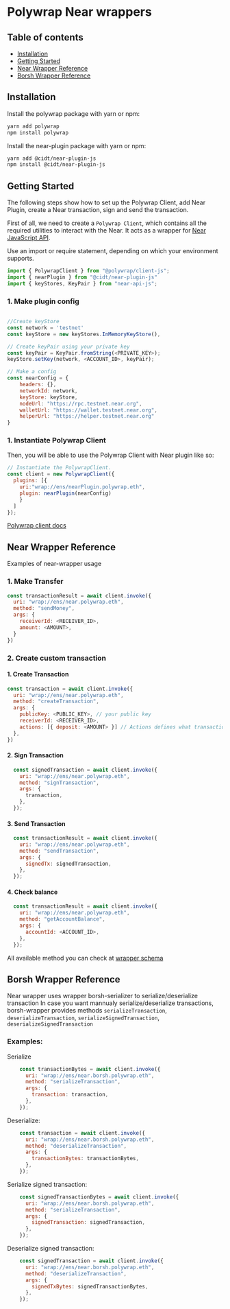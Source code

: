 # Polywrap Near wrappers

## Table of contents
* [Installation](#installation)
* [Getting Started](#getting-started)
* [Near Wrapper Reference](#near-wrapper)
* [Borsh Wrapper Reference](#borsh-wrapper)

## <a name="installation">Installation</a>

Install the polywrap package with yarn or npm:

```bash
yarn add polywrap
npm install polywrap
```

Install the near-plugin package with yarn or npm:

```bash
yarn add @cidt/near-plugin-js
npm install @cidt/near-plugin-js
```

## <a name="getting-started">Getting Started</a>

The following steps show how to set up the Polywrap Client, add Near Plugin, create a Near transaction, sign and send the transaction.


First of all, we need to create a `Polywrap Client`, which contains all the required utilities to interact with the Near. It acts as a wrapper for [Near JavaScript API](https://docs.near.org/tools/near-api-js/quick-reference).

Use an import or require statement, depending on which your environment supports.

```js
import { PolywrapClient } from "@polywrap/client-js";
import { nearPlugin } from "@cidt/near-plugin-js"
import { keyStores, KeyPair } from "near-api-js";
```

### 1. Make plugin config
```js

//Create keyStore
const network = 'testnet'
const keyStore = new keyStores.InMemoryKeyStore(),

// Create keyPair using your private key
const keyPair = KeyPair.fromString(<PRIVATE_KEY>);
keyStore.setKey(network, <ACCOUNT_ID>, keyPair);

// Make a config
const nearConfig = {
    headers: {},
    networkId: network,
    keyStore: keyStore,
    nodeUrl: "https://rpc.testnet.near.org",
    walletUrl: "https://wallet.testnet.near.org",
    helperUrl: "https://helper.testnet.near.org"
}
```

### 1. Instantiate Polywrap Client
Then, you will be able to use the Polywrap Client with Near plugin like so:

```js
// Instantiate the PolywrapClient.
const client = new PolywrapClient({
  plugins: [{
    uri:"wrap://ens/nearPlugin.polywrap.eth",
    plugin: nearPlugin(nearConfig)
    }
  ]
});
```
[Polywrap client docs](https://docs.polywrap.io/reference/clients/js/client-js)


## <a name="near-wrapper">Near Wrapper Reference</a>
Examples of near-wrapper usage

### 1. Make Transfer

```js
const transactionResult = await client.invoke({
  uri: "wrap://ens/near.polywrap.eth",
  method: "sendMoney",
  args: {
    receiverId: <RECEIVER_ID>,
    amount: <AMOUNT>,
  }
})
```

### 2. Create custom transaction

#### 1. Create Transaction

```js
const transaction = await client.invoke({
  uri: "wrap://ens/near.polywrap.eth",
  method: "createTransaction",
  args: {
    publicKey: <PUBLIC_KEY>, // your public key
    receiverId: <RECEIVER_ID>,
    actions: [{ deposit: <AMOUNT> }] // Actions defines what transaction will be executed. Check near documentation for additional details
  },
})
```
#### 2. Sign Transaction
```js
  const signedTransaction = await client.invoke({
    uri: "wrap://ens/near.polywrap.eth",
    method: "signTransaction",
    args: {
      transaction,
    },
  });
```
#### 3. Send Transaction
```js
  const transactionResult = await client.invoke({
    uri: "wrap://ens/near.polywrap.eth",
    method: "sendTransaction",
    args: {
      signedTx: signedTransaction,
    },
  });
```
#### 4. Check balance
```js
  const transactionResult = await client.invoke({
    uri: "wrap://ens/near.polywrap.eth",
    method: "getAccountBalance",
    args: {
      accountId: <ACCOUNT_ID>,
    },
  });
```

All available method you can check at [wrapper schema](https://github.com/ConsiderItDone/near-wrapper/blob/main/near-wrapper/src/schema.graphql)


## <a name="borsh-wrapper">Borsh Wrapper Reference</a>
Near wrapper uses wrapper borsh-serializer to serialize/deserialize transaction
In case you want mannualy serialize/deserialize transactions, borsh-wrapper provides methods `serializeTransaction`, `deserializeTransaction`, `serializeSignedTransaction`, `deserializeSignedTransaction`

### Examples:

Serialize
```js
    const transactionBytes = await client.invoke({
      uri: "wrap://ens/near.borsh.polywrap.eth",
      method: "serializeTransaction",
      args: {
        transaction: transaction,
      },
    });
```

Deserialize:
```js
    const transaction = await client.invoke({
      uri: "wrap://ens/near.borsh.polywrap.eth",
      method: "deserializeTransaction",
      args: {
        transactionBytes: transactionBytes,
      },
    });
```

Serialize signed transaction:
```js
    const signedTransactionBytes = await client.invoke({
      uri: "wrap://ens/near.borsh.polywrap.eth",
      method: "serializeTransaction",
      args: {
        signedTransaction: signedTransaction,
      },
    });
```

Deserialize signed transaction:
```js
    const signedTransaction = await client.invoke({
      uri: "wrap://ens/near.borsh.polywrap.eth",
      method: "deserializeTransaction",
      args: {
        signedTxBytes: signedTransactionBytes,
      },
    });
```

